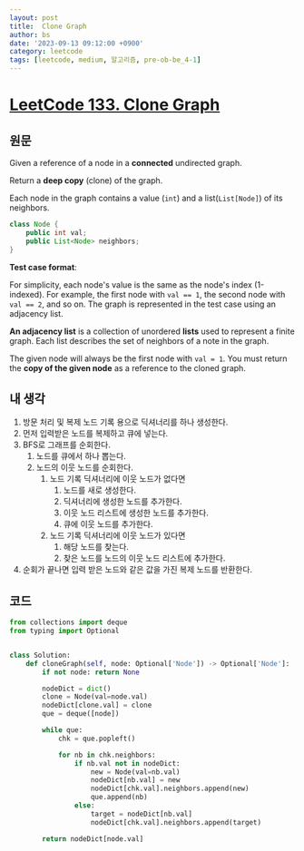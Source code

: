 ```yaml
---
layout: post
title:  Clone Graph
author: bs
date: '2023-09-13 09:12:00 +0900'
category: leetcode
tags: [leetcode, medium, 알고리즘, pre-ob-be_4-1]
---
```


# [LeetCode 133. Clone Graph](https://leetcode.com/problems/clone-graph/)

## 원문
Given a reference of a node in a **connected** undirected graph.

Return a **deep copy** (clone) of the graph.

Each node in the graph contains a value (`int`) and a list(`List[Node]`) of its neighbors.

```java
class Node {
    public int val;
    public List<Node> neighbors;
}
```

**Test case format**:

For simplicity, each node's value is the same as the node's index (1-indexed). For example, the first node with `val == 1`, the second node with `val == 2`, and so on. The graph is represented in the test case using an adjacency list.

**An adjacency list** is a collection of unordered **lists** used to represent a finite graph. Each list describes the set of neighbors of a note in the graph.

The given node will always be the first node with `val = 1`. You must return the **copy of the given node** as a reference to the cloned graph.

## 내 생각
1. 방문 처리 및 복제 노드 기록 용으로 딕셔너리를 하나 생성한다.
2. 먼저 입력받은 노드를 복제하고 큐에 넣는다.
3. BFS로 그래프를 순회한다.
    1. 노드를 큐에서 하나 뽑는다.
    2. 노드의 이웃 노드를 순회한다.
        1. 노드 기록 딕셔너리에 이웃 노드가 없다면
            1. 노드를 새로 생성한다.
            2. 딕셔너리에 생성한 노드를 추가한다.
            3. 이웃 노드 리스트에 생성한 노드를 추가한다.
            4. 큐에 이웃 노드를 추가한다.
        2. 노드 기록 딕셔너리에 이웃 노드가 있다면
            1. 해당 노드를 찾는다.
            2. 찾은 노드를 노드의 이웃 노드 리스트에 추가한다.
4. 순회가 끝나면 입력 받은 노드와 같은 값을 가진 복제 노드를 반환한다. 

## 코드
```python
from collections import deque
from typing import Optional


class Solution:
    def cloneGraph(self, node: Optional['Node']) -> Optional['Node']:
        if not node: return None

        nodeDict = dict()
        clone = Node(val=node.val)
        nodeDict[clone.val] = clone
        que = deque([node])

        while que:
            chk = que.popleft()

            for nb in chk.neighbors:
                if nb.val not in nodeDict:
                    new = Node(val=nb.val)
                    nodeDict[nb.val] = new
                    nodeDict[chk.val].neighbors.append(new)
                    que.append(nb)
                else:
                    target = nodeDict[nb.val]
                    nodeDict[chk.val].neighbors.append(target)

        return nodeDict[node.val]
```